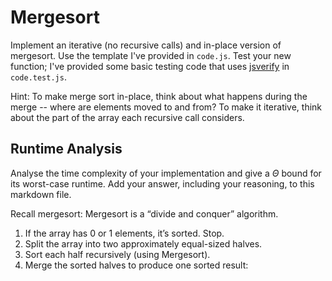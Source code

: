 # Mergesort

Implement an iterative (no recursive calls) and in-place version of mergesort.
Use the template I've provided in `code.js`. Test your new function; I've
provided some basic testing code that uses
[jsverify](https://jsverify.github.io/) in `code.test.js`.

Hint: To make merge sort in-place, think about what happens during the merge --
where are elements moved to and from? To make it iterative, think about the
part of the array each recursive call considers.

## Runtime Analysis

Analyse the time complexity of your implementation and give a $\Theta$ bound for
its worst-case runtime. Add your answer, including your reasoning, to this
markdown file.


Recall mergesort:
Mergesort is a “divide and conquer” algorithm.
1. If the array has 0 or 1 elements, it’s sorted. Stop.
2. Split the array into two approximately equal-sized halves.
3. Sort each half recursively (using Mergesort).
4. Merge the sorted halves to produce one sorted result:


